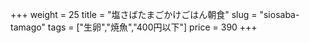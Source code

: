 +++
weight = 25
title  = "塩さばたまごかけごはん朝食"
slug   = "siosaba-tamago"
tags   = ["生卵","焼魚","400円以下"]
price  = 390
+++

